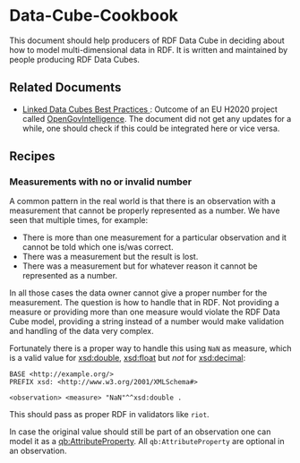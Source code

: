 # Data-Cube-Cookbook

This document should help producers of RDF Data Cube in deciding about how to model multi-dimensional data in RDF. It is written and maintained by people producing RDF Data Cubes.

## Related Documents

* [ Linked Data Cubes Best Practices ](https://islab-uom.github.io/qbBestPractices/): Outcome of an EU H2020 project called [OpenGovIntelligence](http://www.opengovintelligence.eu/). The document did not get any updates for a while, one should check if this could be integrated here or vice versa.

## Recipes

### Measurements with no or invalid number

A common pattern in the real world is that there is an observation with a measurement that cannot be properly represented as a number. We have seen that multiple times, for example:
* There is more than one measurement for a particular observation and it cannot be told which one is/was correct.
* There was a measurement but the result is lost.
* There was a measurement but for whatever reason it cannot be represented as a number.

In all those cases the data owner cannot give a proper number for the measurement. The question is how to handle that in RDF. Not providing a measure or providing more than one measure would violate the RDF Data Cube model, providing a string instead of a number would make validation and handling of the data very complex.

Fortunately there is a proper way to handle this using `NaN` as measure, which is a valid value for [xsd:double](http://www.datypic.com/sc/xsd/t-xsd_double.html), [xsd:float](http://www.datypic.com/sc/xsd/t-xsd_float.html) but *not* for [xsd:decimal](http://www.datypic.com/sc/xsd/t-xsd_decimal.html):

```turtle
BASE <http://example.org/>
PREFIX xsd: <http://www.w3.org/2001/XMLSchema#>

<observation> <measure> "NaN"^^xsd:double .
```

This should pass as proper RDF in validators like `riot`.

In case the original value should still be part of an observation one can model it as a [qb:AttributeProperty](https://www.w3.org/TR/vocab-data-cube/#ref_qb_AttributeProperty). All `qb:AttributeProperty` are optional in an observation.
